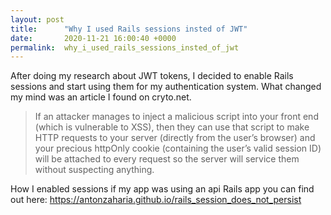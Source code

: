 ```yaml
---
layout: post
title:      "Why I used Rails sessions insted of JWT"
date:       2020-11-21 16:00:40 +0000
permalink:  why_i_used_rails_sessions_insted_of_jwt
---
```


After doing my research about JWT tokens, I decided to enable Rails sessions and start using them for my authentication system.
 What changed my mind was an article I found on cryto.net.

> If an attacker manages to inject a malicious script into your front end (which is vulnerable to XSS), then they can use that script to make HTTP requests to your server (directly from the user’s browser) and your precious httpOnly cookie (containing the user’s valid session ID) will be attached to every request so the server will service them without suspecting anything.

How I enabled sessions if my app was using an api Rails app you can find out here:
https://antonzaharia.github.io/rails_session_does_not_persist

